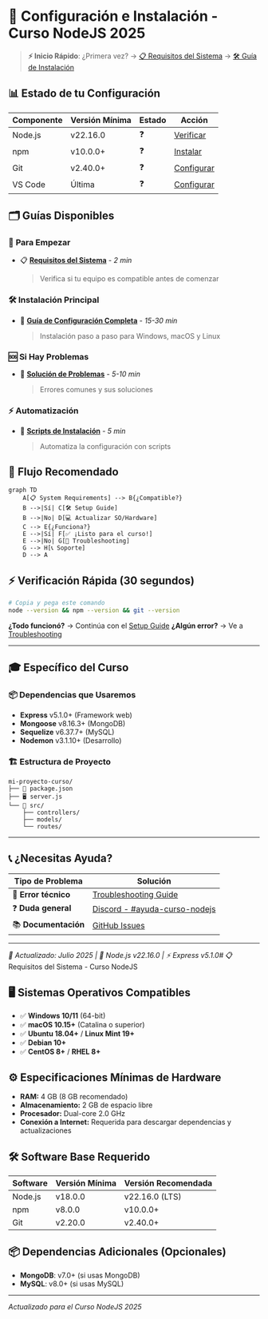 # 🚀 Configuración e Instalación - Curso NodeJS 2025

> **⚡ Inicio Rápido**: ¿Primera vez? → [📋 Requisitos del Sistema](System-Requirements.md) → [🛠️ Guía de Instalación](Setup-Guide.md)

## 📊 Estado de tu Configuración

| Componente | Versión Mínima | Estado | Acción                                                    |
| ---------- | -------------- | ------ | --------------------------------------------------------- |
| Node.js    | v22.16.0       | ❓     | [Verificar](Setup-Guide.md#1-nodejs-y-npm)                |
| npm        | v10.0.0+       | ❓     | [Instalar](Setup-Guide.md#1-nodejs-y-npm)                 |
| Git        | v2.40.0+       | ❓     | [Configurar](Setup-Guide.md#5-git-control-de-versiones)   |
| VS Code    | Última         | ❓     | [Configurar](Setup-Guide.md#2-editor-de-código---vs-code) |

## 🗂️ Guías Disponibles

### 🎯 **Para Empezar**

- 📋 **[Requisitos del Sistema](System-Requirements.md)** - _2 min_
  > Verifica si tu equipo es compatible antes de comenzar

### 🛠️ **Instalación Principal**

- 🚀 **[Guía de Configuración Completa](Setup-Guide.md)** - _15-30 min_
  > Instalación paso a paso para Windows, macOS y Linux

### 🆘 **Si Hay Problemas**

- 🚨 **[Solución de Problemas](Troubleshooting-Setup.md)** - _5-10 min_
  > Errores comunes y sus soluciones

### ⚡ **Automatización**

- 🤖 **[Scripts de Instalación](installation-scripts/)** - _5 min_
  > Automatiza la configuración con scripts

## 🎯 Flujo Recomendado

```mermaid
graph TD
    A[📋 System Requirements] --> B{¿Compatible?}
    B -->|Sí| C[🛠️ Setup Guide]
    B -->|No| D[💻 Actualizar SO/Hardware]
    C --> E{¿Funciona?}
    E -->|Sí| F[✅ ¡Listo para el curso!]
    E -->|No| G[🚨 Troubleshooting]
    G --> H[📞 Soporte]
    D --> A
```

## ⚡ Verificación Rápida (30 segundos)

```bash
# Copia y pega este comando
node --version && npm --version && git --version
```

**¿Todo funcionó?** → Continúa con el [Setup Guide](Setup-Guide.md)
**¿Algún error?** → Ve a [Troubleshooting](Troubleshooting-Setup.md)

---

## 🎓 Específico del Curso

### 📦 Dependencias que Usaremos

- **Express** v5.1.0+ (Framework web)
- **Mongoose** v8.16.3+ (MongoDB)
- **Sequelize** v6.37.7+ (MySQL)
- **Nodemon** v3.1.10+ (Desarrollo)

### 🏗️ Estructura de Proyecto

```
mi-proyecto-curso/
├── 📄 package.json
├── 🖥️ server.js
└── 📁 src/
    ├── controllers/
    ├── models/
    └── routes/
```

---

## 📞 ¿Necesitas Ayuda?

| Tipo de Problema     | Solución                                                       |
| -------------------- | -------------------------------------------------------------- |
| 🐛 **Error técnico** | [Troubleshooting Guide](Troubleshooting-Setup.md)              |
| ❓ **Duda general**  | [Discord - #ayuda-curso-nodejs](https://discord.gg/5EqsTkGcgm) |
| 📚 **Documentación** | [GitHub Issues](https://github.com/inadaptados/curso-nodejs)   |

---

_📅 Actualizado: Julio 2025 | 🎯 Node.js v22.16.0 | ⚡ Express v5.1.0_# 📋 Requisitos del Sistema - Curso NodeJS

## 🖥️ Sistemas Operativos Compatibles

- ✅ **Windows 10/11** (64-bit)
- ✅ **macOS 10.15+** (Catalina o superior)
- ✅ **Ubuntu 18.04+** / **Linux Mint 19+**
- ✅ **Debian 10+**
- ✅ **CentOS 8+** / **RHEL 8+**

## ⚙️ Especificaciones Mínimas de Hardware

- **RAM:** 4 GB (8 GB recomendado)
- **Almacenamiento:** 2 GB de espacio libre
- **Procesador:** Dual-core 2.0 GHz
- **Conexión a Internet:** Requerida para descargar dependencias y actualizaciones

## 🛠️ Software Base Requerido

| Software | Versión Mínima | Versión Recomendada |
| -------- | -------------- | ------------------- |
| Node.js  | v18.0.0        | v22.16.0 (LTS)      |
| npm      | v8.0.0         | v10.0.0+            |
| Git      | v2.20.0        | v2.40.0+            |

## 📦 Dependencias Adicionales (Opcionales)

- **MongoDB**: v7.0+ (si usas MongoDB)
- **MySQL**: v8.0+ (si usas MySQL)

---

_Actualizado para el Curso NodeJS 2025_
